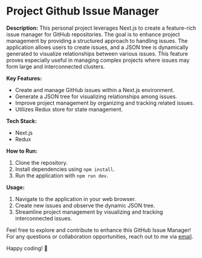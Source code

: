 # Project Github Issue Manager

**Description:**
This personal project leverages Next.js to create a feature-rich issue manager for GitHub repositories. The goal is to enhance project management by providing a structured approach to handling issues. The application allows users to create issues, and a JSON tree is dynamically generated to visualize relationships between various issues. This feature proves especially useful in managing complex projects where issues may form large and interconnected clusters.

**Key Features:**
- Create and manage GitHub issues within a Next.js environment.
- Generate a JSON tree for visualizing relationships among issues.
- Improve project management by organizing and tracking related issues.
- Utilizes Redux store for state management.

**Tech Stack:**
- Next.js
- Redux

**How to Run:**
1. Clone the repository.
2. Install dependencies using `npm install`.
3. Run the application with `npm run dev`.

**Usage:**
1. Navigate to the application in your web browser.
2. Create new issues and observe the dynamic JSON tree.
3. Streamline project management by visualizing and tracking interconnected issues.

Feel free to explore and contribute to enhance this GitHub Issue Manager! For any questions or collaboration opportunities, reach out to me via [email](mailto:your-email@example.com).

Happy coding! 🚀
